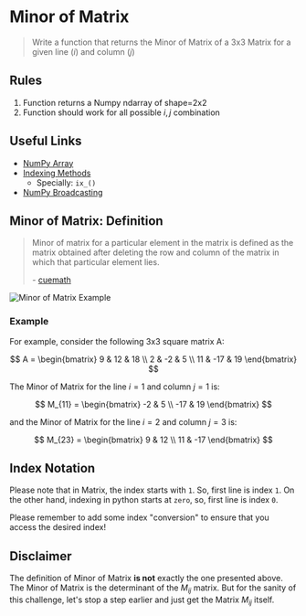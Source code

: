 # Minor of Matrix

> Write a function that returns the Minor of Matrix of a 3x3 Matrix for a given
> line $(i)$ and column $(j)$

## Rules

1. Function returns a Numpy ndarray of shape=2x2
2. Function should work for all possible $i,j$ combination

## Useful Links

- [NumPy Array](https://numpy.org/doc/stable/reference/generated/numpy.array.html)
- [Indexing Methods](https://numpy.org/doc/stable/reference/arrays.indexing.html)
  - Specially: `ix_()`
- [NumPy Broadcasting](https://numpy.org/devdocs/user/basics.broadcasting.html)

## Minor of Matrix: Definition

> Minor of matrix for a particular element in the matrix is defined as the
> matrix obtained after deleting the row and column of the matrix in which that
> particular element lies.
> 
> \- [cuemath](https://www.cuemath.com/algebra/minor-of-matrix/)

![Minor of Matrix Example](https://d138zd1ktt9iqe.cloudfront.net/media/seo_landing_files/minor-of-matrix-1626687634.png)

### Example

For example, consider the following 3x3 square matrix A:

$$
A = \begin{bmatrix}
9 & 12 & 18 \\
2 & -2 & 5 \\
11 & -17 & 19 
\end{bmatrix}
$$

The Minor of Matrix for the line $i=1$ and column $j=1$ is:

$$
M_{11} = \begin{bmatrix}
-2 & 5 \\
-17 & 19 
\end{bmatrix}
$$

and the Minor of Matrix for the line $i=2$ and column $j=3$ is:

$$
M_{23} = \begin{bmatrix}
9 & 12 \\
11 & -17 
\end{bmatrix}
$$

## Index Notation

Please note that in Matrix, the index starts with `1`. So, first line is index `1`.
On the other hand, indexing in python starts at `zero`, so, first line is index `0`.

Please remember to add some index "conversion" to ensure that you access the
desired index!

## Disclaimer

The definition of Minor of Matrix **is not** exactly the one presented above.
The Minor of Matrix is the determinant of the $M_{ij}$ matrix.
But for the sanity of this challenge, let's stop a step earlier and just get
the Matrix $M_{ij}$ itself.